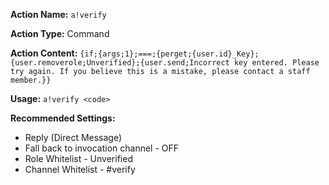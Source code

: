 **Action Name:**
`a!verify`

**Action Type:**
Command

**Action Content:**
`{if;{args;1};===;{perget;{user.id}_Key};{user.removerole;Unverified};{user.send;Incorrect key entered. Please try again. If you believe this is a mistake, please contact a staff member.}}`

**Usage:**
`a!verify <code>`

**Recommended Settings:**
* Reply (Direct Message)
* Fall back to invocation channel - OFF
* Role Whitelist - Unverified
* Channel Whitelist - #verify
